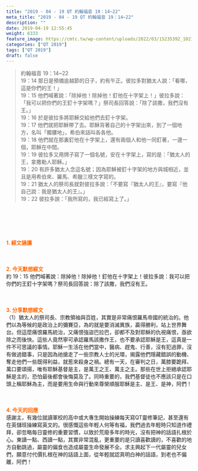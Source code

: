 ```yaml
---
title: "2019 - 04 - 19 QT 約翰福音 19：14~22"
meta_title: "2019 - 04 - 19 QT 約翰福音 19：14~22"
description: ""
date: 2019-04-19 12:55:45
weight: 6333
feature_image: https://cmtc.tw/wp-content/uploads/2022/03/15235392_10211799862337740_180693556567566654_o-1.webp
categories: ["QT 2019"]
tags: ["QT 2019"]
draft: false
---
```


<blockquote>約翰福音 19：14~22<br />
19：14 那日是預備逾越節的日子，約有午正。彼拉多對猶太人說：「看哪，這是你們的王！」<br />
19：15 他們喊著說：「除掉他！除掉他！釘他在十字架上！」彼拉多說：「我可以把你們的王釘十字架嗎？」祭司長回答說：「除了該撒，我們沒有王。」<br />
19：16 於是彼拉多將耶穌交給他們去釘十字架。<br />
19：17 他們就把耶穌帶了去。耶穌背著自己的十字架出來，到了一個地方，名叫「髑髏地」，希伯來話叫各各他。<br />
19：18 他們就在那裏釘他在十字架上，還有兩個人和他一同釘著，一邊一個，耶穌在中間。<br />
19：19 彼拉多又用牌子寫了一個名號，安在十字架上，寫的是：「猶太人的王，拿撒勒人耶穌。」<br />
19：20 有許多猶太人念這名號；因為耶穌被釘十字架的地方與城相近，並且是用希伯來、羅馬、希臘三樣文字寫的。<br />
19：21 猶太人的祭司長就對彼拉多說：「不要寫『猶太人的王』，要寫『他自己說：我是猶太人的王』。」<br />
19：22 彼拉多說：「我所寫的，我已經寫上了。」</blockquote><br />
&nbsp;<br />
<br />
&nbsp;<br />
<br />
<span style="color: #ff6600;"><strong>1. </strong><strong>經文誦讀</strong></span><br />
<br />
<span style="color: #ff6600;"><strong> </strong></span><br />
<br />
<span style="color: #ff6600;"><strong>2. 今天默想</strong><strong>經文<br />
</strong></span>約 19：15 他們喊著說：除掉他！除掉他！釘他在十字架上！彼拉多說：我可以把你們的王釘十字架嗎？祭司長回答說：除了該撒，我們沒有王。<br />
<br />
&nbsp;<br />
<br />
<span style="color: #ff6600;"><strong>3. 分享默想經文<br />
</strong></span>（1）猶太人的祭司長、宗教領袖與百姓，其實是非常痛恨羅馬帝國的統治的。他們以為等候的是政治上的彌賽亞，為的就是要消滅異族，贏得勝利，站上世界舞台。但這麼痛恨羅馬統治，又痛恨強盜巴拉巴，卻都不及對耶穌的仇視痛恨，亟欲除之而後快。這些人竟然寧可承認羅馬該撒作王，也不要承認耶穌是王，這真是一件不可思議的事情。耶穌一生活在他們當中，醫病、趕鬼、行善，沒有犯過罪，沒有做過錯事，只是因為祂搶走了一些宗教人士的光環，揭露他們隱藏錯誤的動機、奪走他們一些既得利益，就惹來殺身之禍。總有一天，在審判之日，萬膝要跪拜、萬口要頌揚，唯有耶穌基督是主，是萬王之王、萬主之主。那些在世上拒絕承認耶穌是主的，恐怕最後都會後悔莫及了。同時重要的，我們基督徒也不應該只是在口頭上稱耶穌為主，而是要用生命與行動來尊榮順服耶穌是主、是王、是神，阿們！<br />
<br />
&nbsp;<br />
<br />
<span style="color: #ff6600;"><strong>4. 今天的回應<br />
</strong></span>感謝主，有幾位就讀軍校的高中或大專生開始操練每天寫QT靈修筆記，甚至還有在英儲班操練寫英文的。很感慨這些年輕人何等有福，我們過去年輕時只知道作禮拜，卻忽略每日靈修的重要習慣，以致於荒廢多年的時光，沒有把神的話語扎根於心。東讀一點、西讀一點，其實非常混亂，更重要的是只讀喜歡讀的，不喜歡的地方自動跳過，屬靈的偏食也造成屬靈生命發展不全。求主興起下一代屬靈的兒女們，願意付代價扎根在神的話語上面，從年輕就認真明白神的話語，到老也不偏離，阿們！<br />
<br />
&nbsp;
        